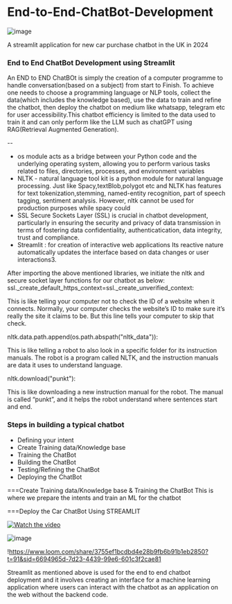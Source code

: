 # End-to-End-ChatBot-Development
![image](https://github.com/user-attachments/assets/60851fc4-dcf9-4da9-aeb5-7f05f9b98b27)

A streamlit application for new car purchase chatbot in the UK in 2024
### End to End ChatBot Development using Streamlit
  An END to END ChatBOt is simply the creation of a computer programme to handle conversation(based on a subject) from start to Finish. To achieve one needs to choose a programming language or NLP tools, collect the data(which includes the knowledge based), use the data to train and refine the chatbot, then deploy the chatbot on medium like whatsapp, telegram etc for user accessibility.This chatbot efficiency is limited to the data used to train it and can only perform like the LLM such as chatGPT using RAG(Retrieval Augmented Generation).

  --
* os module acts as a bridge between your Python code and the underlying operating system, allowing you to perform various tasks related to files, directories, processes, and environment variables
* NLTK - natural language tool kit is a python module for natural language processing. Just like Spacy,textBlob,polygot etc and  NLTK has features for text tokenization,stemming, named-entity recognition, part of speech tagging, sentiment analysis. However, nltk cannot be used for production purposes while spacy could
* SSL Secure Sockets Layer (SSL) is crucial in chatbot development, particularly in ensuring the security and privacy of data transmission in terms of fostering data confidentiality, authenticatication, data integrity, trust and compliance.
* Streamlit : for creation of interactive web applications Its reactive nature automatically updates the interface based on data changes or user interactions3.

After importing the above mentioned libraries, we initiate the nltk and secure socket layer functions for our chatbot as below:
ssl._create_default_https_context=ssl._create_unverified_context:

This is like telling your computer not to check the ID of a website when it connects.
Normally, your computer checks the website’s ID to make sure it’s really the site it claims to be.
But this line tells your computer to skip that check.

nltk.data.path.append(os.path.abspath("nltk_data")):

This is like telling a robot to also look in a specific folder for its instruction manuals.
The robot is a program called NLTK, and the instruction manuals are data it uses to understand language.


nltk.download("punkt"):

This is like downloading a new instruction manual for the robot.
The manual is called “punkt”, and it helps the robot understand where sentences start and end.




### Steps in building a typical chatbot
- Defining your intent
- Create Training data/Knowledge base
- Training the ChatBot
- Building the ChatBot
- Testing/Refining the ChatBot
- Deploying the ChatBot

===Create Training data/Knowledge base & Training the ChatBot
This is where we prepare the intents and train an ML for the chatbot



===Deploy the Car ChatBot Using STREAMLIT

[![Watch the video](https://github.com/user-attachments/assets/f7eb58c9-d278-432e-a5de-08422d65cae5.jpg)](https://www.loom.com/share/3755ef1bcdbd4e28b9fb6b91b1eb2850?t=91&sid=6694965d-7d23-4439-99e6-601c3f2cae81)

![image](https://github.com/user-attachments/assets/f7eb58c9-d278-432e-a5de-08422d65cae5)


!https://www.loom.com/share/3755ef1bcdbd4e28b9fb6b91b1eb2850?t=91&sid=6694965d-7d23-4439-99e6-601c3f2cae81


Streamlit as mentioned above is used for the end to end chatbot deployment and it involves creating an
interface for a machine learning application where users can interact with the chatbot as an application
on the web without the backend code.


